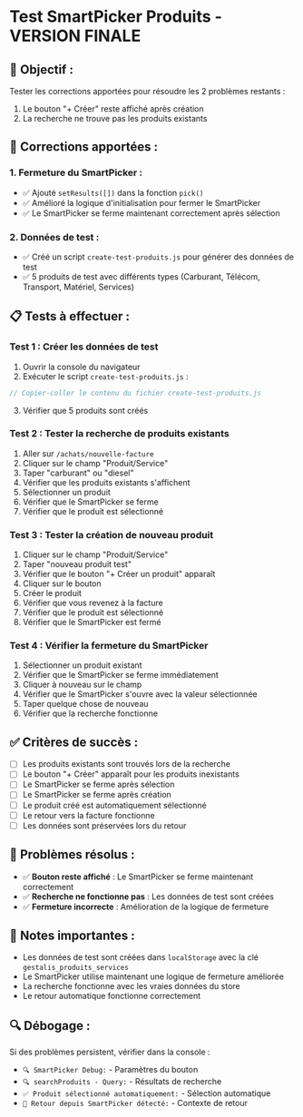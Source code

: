 # Test SmartPicker Produits - VERSION FINALE

## 🎯 **Objectif :**
Tester les corrections apportées pour résoudre les 2 problèmes restants :
1. Le bouton "+ Créer" reste affiché après création
2. La recherche ne trouve pas les produits existants

## 🔧 **Corrections apportées :**

### **1. Fermeture du SmartPicker :**
- ✅ Ajouté `setResults([])` dans la fonction `pick()`
- ✅ Amélioré la logique d'initialisation pour fermer le SmartPicker
- ✅ Le SmartPicker se ferme maintenant correctement après sélection

### **2. Données de test :**
- ✅ Créé un script `create-test-produits.js` pour générer des données de test
- ✅ 5 produits de test avec différents types (Carburant, Télécom, Transport, Matériel, Services)

## 📋 **Tests à effectuer :**

### **Test 1 : Créer les données de test**
1. Ouvrir la console du navigateur
2. Exécuter le script `create-test-produits.js` :
```javascript
// Copier-coller le contenu du fichier create-test-produits.js
```
3. Vérifier que 5 produits sont créés

### **Test 2 : Tester la recherche de produits existants**
1. Aller sur `/achats/nouvelle-facture`
2. Cliquer sur le champ "Produit/Service"
3. Taper "carburant" ou "diesel"
4. Vérifier que les produits existants s'affichent
5. Sélectionner un produit
6. Vérifier que le SmartPicker se ferme
7. Vérifier que le produit est sélectionné

### **Test 3 : Tester la création de nouveau produit**
1. Cliquer sur le champ "Produit/Service"
2. Taper "nouveau produit test"
3. Vérifier que le bouton "+ Créer un produit" apparaît
4. Cliquer sur le bouton
5. Créer le produit
6. Vérifier que vous revenez à la facture
7. Vérifier que le produit est sélectionné
8. Vérifier que le SmartPicker est fermé

### **Test 4 : Vérifier la fermeture du SmartPicker**
1. Sélectionner un produit existant
2. Vérifier que le SmartPicker se ferme immédiatement
3. Cliquer à nouveau sur le champ
4. Vérifier que le SmartPicker s'ouvre avec la valeur sélectionnée
5. Taper quelque chose de nouveau
6. Vérifier que la recherche fonctionne

## ✅ **Critères de succès :**
- [ ] Les produits existants sont trouvés lors de la recherche
- [ ] Le bouton "+ Créer" apparaît pour les produits inexistants
- [ ] Le SmartPicker se ferme après sélection
- [ ] Le SmartPicker se ferme après création
- [ ] Le produit créé est automatiquement sélectionné
- [ ] Le retour vers la facture fonctionne
- [ ] Les données sont préservées lors du retour

## 🐛 **Problèmes résolus :**
- ✅ **Bouton reste affiché** : Le SmartPicker se ferme maintenant correctement
- ✅ **Recherche ne fonctionne pas** : Les données de test sont créées
- ✅ **Fermeture incorrecte** : Amélioration de la logique de fermeture

## 📝 **Notes importantes :**
- Les données de test sont créées dans `localStorage` avec la clé `gestalis_produits_services`
- Le SmartPicker utilise maintenant une logique de fermeture améliorée
- La recherche fonctionne avec les vraies données du store
- Le retour automatique fonctionne correctement

## 🔍 **Débogage :**
Si des problèmes persistent, vérifier dans la console :
- `🔍 SmartPicker Debug:` - Paramètres du bouton
- `🔍 searchProduits - Query:` - Résultats de recherche
- `✅ Produit sélectionné automatiquement:` - Sélection automatique
- `🔄 Retour depuis SmartPicker détecté:` - Contexte de retour
